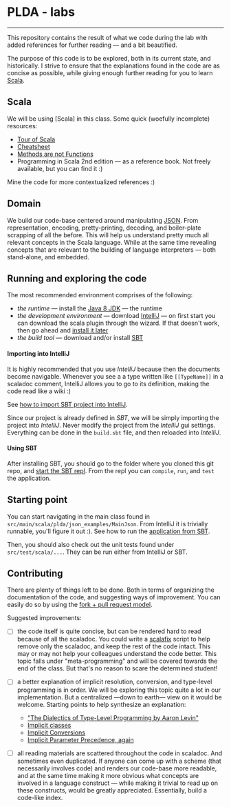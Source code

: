 # PLDA - labs
-----
This repository contains the result of what we code during the lab with added references for further reading — and a bit beautified.  

The purpose of this code is to be explored, both in its current state, and historically. I strive to ensure that
the explanations found in the code are as concise as possible, while giving enough further reading for you to learn [Scala]().

## Scala

We will be using [Scala] in this class. Some quick (woefully incomplete) resources:
- [Tour of Scala](https://docs.scala-lang.org/tour/tour-of-scala.html)
- [Cheatsheet](https://docs.scala-lang.org/cheatsheets/)
- [Methods are not Functions](http://tpolecat.github.io/2014/06/09/methods-functions.html)
- Programming in Scala 2nd edition — as a reference book. Not freely available, but you can find it :)

Mine the code for more contextualized references :)

## Domain

We build our code-base centered around manipulating [JSON](http://www.json.org/). From representation, encoding, pretty-printing, decoding, and boiler-plate scrapping of all the before. This will help us understand pretty much all relevant concepts in the Scala language. While at the same time revealing concepts that are relevant to the building of language interpreters — both stand-alone, and embedded.

## Running and exploring the code

The most recommended environment comprises of the following:
* _the runtime_ — install the [Java 8 JDK](http://www.oracle.com/technetwork/java/javase/downloads/jdk8-downloads-2133151.html) — the runtime
* _the development environment_ — download [IntelliJ](https://www.jetbrains.com/idea/download/) — on first start you can download the scala plugin through the wizard. If that doesn't work, then go ahead and [install it later](https://plugins.jetbrains.com/plugin/1347-scala)
* _the build tool_ — download and/or install [SBT](https://www.scala-lang.org/documentation/getting-started-sbt-track/getting-started-with-scala-and-sbt-on-the-command-line.html)

#### Importing into IntelliJ

It is highly recommended that you use _IntelliJ_ because then the documents become navigable. Whenever you see a a type written like `[[TypeName]]` in a scaladoc comment, IntelliJ allows you to go to its definition, making the code read like a wiki :)

See [how to import SBT project into IntelliJ](https://www.jetbrains.com/help/idea/getting-started-with-sbt.html#import_project).

Since our project is already defined in _SBT_, we will be simply importing the project into _IntelliJ_. Never modify the project from the _IntelliJ_ gui settings. Everything can be done in the `build.sbt` file, and then reloaded into _IntelliJ_.

#### Using SBT

After installing SBT, you should go to the folder where you cloned this git repo, and [start the SBT repl](http://www.scala-sbt.org/0.13/docs/Running.html). From the repl you can `compile`, `run`, and `test` the application.

## Starting point

You can start navigating in the main class found in `src/main/scala/plda/json_examples/MainJson`. From IntelliJ it is trivially runnable, you'll figure it out :). See how to run the [application from SBT](https://alvinalexander.com/scala/sbt-how-specify-main-method-class-to-run-in-project).  

Then, you should also check out the unit tests found under `src/test/scala/...`. They can be run either from IntelliJ or SBT.

## Contributing

There are plenty of things left to be done. Both in terms of organizing the documentation of the code, and suggesting ways of improvement. You can easily do so by using the [fork + pull request model](https://help.github.com/articles/creating-a-pull-request-from-a-fork/).

Suggested improvements:
- [ ] the code itself is quite concise, but can be rendered hard to read because of all the scaladoc. You could write a [scalafix](https://scalacenter.github.io/scalafix/) script to help remove only the scaladoc, and keep the rest of the code intact. This may or may not help your colleagues understand the code better. This topic falls under "meta-programming" and will be covered towards the end of the class. But that's no reason to scare the determined student!

- [ ] a better explanation of implicit resolution, conversion, and type-level programming is in order. We will be exploring this topic quite a lot in our implementation. But a centralized —down to earth— view on it would be welcome. Starting points to help synthesize an explanation:
  - ["The Dialectics of Type-Level Programming by Aaron Levin"](https://www.youtube.com/watch?v=0wxGrf8toWk)
  - [Implicit classes](https://docs.scala-lang.org/overviews/core/implicit-classes.html)
  - [Implicit Conversions](https://docs.scala-lang.org/tour/implicit-conversions.html)
  - [Implicit Parameter Precedence, again](http://eed3si9n.com/implicit-parameter-precedence-again)

- [ ] all reading materials are scattered throughout the code in scaladoc. And sometimes even duplicated. If anyone can come up with a scheme (that necessarily involves code) and renders our code-base more readable, and at the same time making it more obvious what concepts are involved in a language construct — while making it trivial to read up on these constructs, would be greatly appreciated. Essentially, build a code-like index.
